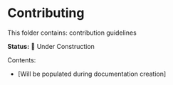 # Contributing

This folder contains: contribution guidelines

**Status:** 🚧 Under Construction

Contents:
- [Will be populated during documentation creation]
